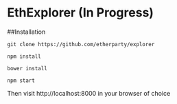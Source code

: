 # EthExplorer (In Progress)

##Installation

`git clone https://github.com/etherparty/explorer`

`npm install`

`bower install`

`npm start`

Then visit http://localhost:8000 in your browser of choice
